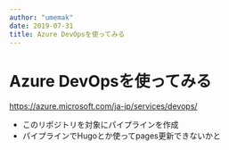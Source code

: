 ```yaml
---
author: "umemak"
date: 2019-07-31
title: Azure DevOpsを使ってみる
---
```


# Azure DevOpsを使ってみる

https://azure.microsoft.com/ja-jp/services/devops/

* このリポジトリを対象にパイプラインを作成
* パイプラインでHugoとか使ってpages更新できないかと
